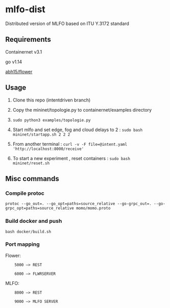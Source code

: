 # mlfo-dist
Distributed version of MLFO based on ITU Y.3172 standard 
## Requirements 
Containernet v3.1

go v1.14

[abh15/flower](https://github.com/abh15/flower)

## Usage
1. Clone this repo (intentdriven branch)

2. Copy the mininet/topologie.py to containernet/examples directory

3. `sudo python3 examples/topologie.py` 

4. Start mlfo and set edge, fog and cloud delays to 2 : `sudo bash mininet/startapp.sh 2 2 2`

5. From another terminal : `curl -v -F file=@intent.yaml 'http://localhost:8000/receive'`

6. To start a new experiment , reset containers : `sudo bash mininet/reset.sh`


## Misc commands
### Compile protoc

`protoc --go_out=. --go_opt=paths=source_relative --go-grpc_out=. --go-grpc_opt=paths=source_relative momo/momo.proto`

### Build docker and push
`bash docker/build.sh`



### Port mapping
Flower: 

		5000 —> REST

	    6000 —> FLWRSERVER

MLFO: 

		8000 —> REST

	  	9000 —> MLFO SERVER

